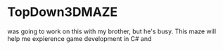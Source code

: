 # TopDown3DMAZE
was going to work on this with my brother, but he's busy. This maze will help me expierence game development in C# and 
